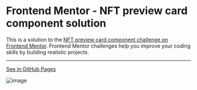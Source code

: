 # Frontend Mentor - NFT preview card component solution

This is a solution to the [NFT preview card component challenge on Frontend Mentor](https://www.frontendmentor.io/challenges/nft-preview-card-component-SbdUL_w0U). Frontend Mentor challenges help you improve your coding skills by building realistic projects.

---

[See in GitHub Pages](https://denisomarcuyottito.github.io/ntf-preview-card-component/)

![image](https://user-images.githubusercontent.com/75378049/159399179-dd3d3ba0-69c3-4a2e-bedd-7d036e1faf08.png)
